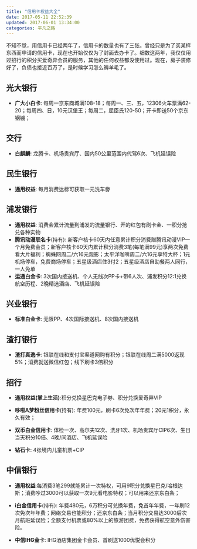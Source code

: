 ```yaml
---
title: "信用卡权益大全"
date: 2017-05-11 22:52:39
updated: 2017-06-01 13:34:00
categories: 平凡之路
---
```

不知不觉，用信用卡已经两年了，信用卡的数量也有了三张。曾经只是为了买某样东西而申请的信用卡，现在也开始仅仅为了封面去办卡了。细数这两年，我仅仅用过招行的积分买爱奇异会员的服务，其他的任何权益都没使用过。现在，房子装修好了，负债也接近百万了，是时候学习怎么褥羊毛了。

## 光大银行

- **广大小白卡**: 每周一京东商城满108-18；每周一、三、五，12306火车票满62-20；每周四、日，10元汉堡王；每周二，屈臣氏120-50；开卡即送50个京东钢镚；

## 交行

- **白麒麟**: 龙腾卡、机场贵宾厅、国内50公里范围内代驾6次、飞机延误险

## 民生银行

- **通用权益**: 每月消费达标可获取一元洗车劵

## 浦发银行

- **通用权益**: 消费会累计流量到浦发的流量银行、开的红包有刷卡金、一积分抢兑各种实物
- **腾讯动漫联名卡**(持有): 新客户核卡60天内任意累计积分消费赠腾讯动漫VIP一个月免费会员；新客户核卡60天内累计积分消费3笔(每笔满99元)享两次免费看大片福利；蜘蛛网周二/六16元观影；太平洋咖啡周二/六16元享特大杯；1元机场停车，免费商场停车；五星级酒店住3付2；五星级酒店自助餐两人同行，一人免单
- **运通白金卡**: 3次国内接送机、个人无线次PP卡+带6人次、浦发积分12:1兑换航空历程、2晚精选酒店、飞机延误险

## 兴业银行

- **标准白金卡**: 无限PP、4次国际接送机、8次国内接送机

## 渣打银行

- **渣打真逸卡**: 银联在线和支付宝渠道网购有积分；银联在线周二满5000返现5%；消费就送微信红包；线下刷卡3倍积分

## 招行

- **通用权益(掌上生活)**:积分兑换星巴克电子劵、积分兑换爱奇异VIP
- **哆啦A梦粉丝信用卡**(持有): 年费100元，刷卡6次免次年年费；20元1积分，永久有效；


- **双币白金信用卡**: 体检一次、高尔夫12次、洗牙1次、机场贵宾厅CIP6次、生日当天积分10倍、4晚/间酒店、飞机延误险
- **钻石卡**: 4张境内儿童机票+CIP

## 中信银行

- **通用权益**:每消费3笔299就能累计一次特权，可用9积分兑换星巴克/哈根达斯；消费吵过3000可以获取一次9元看电影特权；可以用来还京东白条；
- **i白金信用卡**(持有): 年费480元，6万积分可兑换年费，免首年年费，一年刷12次免次年年费；网络交易也能积分；还京东白条；当月积分交易达3000后次月航班延误险；全额支付机票或80%以上的旅游团费，免费获得航空意外伤害险。


- **中信IHG金卡**: IHG酒店集团金卡会员、首刷送1000优悦会积分

